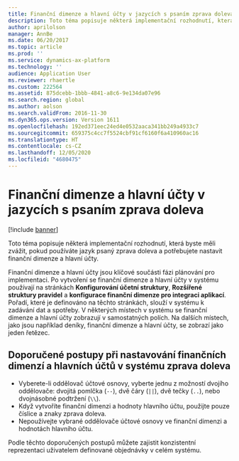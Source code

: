 ```yaml
---
title: Finanční dimenze a hlavní účty v jazycích s psaním zprava doleva
description: Toto téma popisuje některá implementační rozhodnutí, která byste měli zvážit, pokud používáte jazyk psaný zprava doleva a potřebujete nastavit finanční dimenze a hlavní účty.
author: aprilolson
manager: AnnBe
ms.date: 06/20/2017
ms.topic: article
ms.prod: ''
ms.service: dynamics-ax-platform
ms.technology: ''
audience: Application User
ms.reviewer: rhaertle
ms.custom: 222564
ms.assetid: 875dcebb-1bbb-4841-a8c6-9e134da07e96
ms.search.region: global
ms.author: aolson
ms.search.validFrom: 2016-11-30
ms.dyn365.ops.version: Version 1611
ms.openlocfilehash: 192ed371eec24ed4e0532aaca341bb249a4933c7
ms.sourcegitcommit: 659375c4cc7f5524cbf91cf6160f6a410960ac16
ms.translationtype: HT
ms.contentlocale: cs-CZ
ms.lasthandoff: 12/05/2020
ms.locfileid: "4680475"
---
```

# <a name="financial-dimensions-and-main-accounts-in-right-to-left-languages"></a>Finanční dimenze a hlavní účty v jazycích s psaním zprava doleva

[!include [banner](../includes/banner.md)]

Toto téma popisuje některá implementační rozhodnutí, která byste měli zvážit, pokud používáte jazyk psaný zprava doleva a potřebujete nastavit finanční dimenze a hlavní účty.

Finanční dimenze a hlavní účty jsou klíčové součásti fázi plánování pro implementaci. Po vytvoření se finanční dimenze a hlavní účty v systému používají na stránkách **Konfigurování účetní struktury**, **Rozšířené struktury pravidel** a **konfigurace finanční dimenze pro integraci aplikací**. Pořadí, které je definováno na těchto stránkách, slouží v systému k zadávání dat a spotřeby. V některých místech v systému se finanční dimenze a hlavní účty zobrazují v samostatných polích. Na dalších místech, jako jsou například deníky, finanční dimenze a hlavní účty, se zobrazí jako jeden řetězec.

## <a name="best-practices-for-setting-up-financial-dimensions-and-main-accounts-in-a-right-to-left-system"></a>Doporučené postupy při nastavování finančních dimenzí a hlavních účtů v systému zprava doleva

- Vyberete-li oddělovač účtové osnovy, vyberte jednu z možností dvojího oddělovače: dvojitá pomlčka (`--`), dvě čáry (`||`), dvě tečky (`..`), nebo dvojnásobné podtržení (`\\`).
- Když vytvoříte finanční dimenzi a hodnoty hlavního účtu, použijte pouze číslice a znaky zprava doleva.
- Nepoužívejte vybrané oddělovače účtové osnovy ve finanční dimenzi a hodnotách hlavního účtu.

Podle těchto doporučených postupů můžete zajistit konzistentní reprezentaci uživatelem definované objednávky v celém systému.

